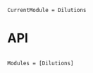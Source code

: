 ```@meta
CurrentModule = Dilutions
```

# API

```@index
```

```@autodocs
Modules = [Dilutions]
```
